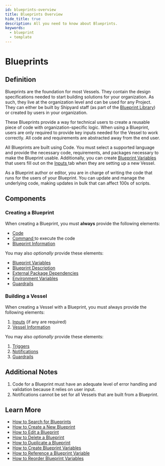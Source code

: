 ```yaml
---
id: blueprints-overview
title: Blueprints Overview
hide_title: true
description: All you need to know about Blueprints.
keywords:
  - blueprint
  - template
---
```


# Blueprints

## Definition

Blueprints are the foundation for most Vessels. They contain the design specifications needed to start building solutions for your organization. As such, they live at the organization level and can be used for any Project. They can either be built by Shipyard staff \(as part of the [Blueprint Library](../blueprint-library.md)\) or created by users in your organization.

These Blueprints provide a way for technical users to create a reusable piece of code with organization-specific logic. When using a Blueprint, users are only required to provide key inputs needed for the Vessel to work correctly. All code and requirements are abstracted away from the end user.

All Blueprints are built using Code. You must select a supported language and provide the necessary code, requirements, and packages necessary to make the Blueprint usable. Additionally, you can create [Blueprint Variables](blueprint-variables.md) that users fill out on the [Inputs ](../vessels/form-input.md)tab when they are setting up a new Vessel.

As a Blueprint author or editor, you are in charge of writing the code that runs for the users of your Blueprint. You can update and manage the underlying code, making updates in bulk that can affect 100s of scripts.

## Components

### Creating a Blueprint

When creating a Blueprint, you must **always** provide the following elements:

- [Code](../vessels/code/)
- [Command ](../vessels/code/command.md)to execute the code
- [Blueprint Information](../vessels/information-card.md)

You may also _optionally_ provide these elements:

- [Blueprint Variables](blueprint-variables.md)
- [Blueprint Description](blueprint-description.md)
- [External Package Dependencies](../vessels/external-package-dependencies.md)
- [Environment Variables](../vessels/environment-variables/)
- [Guardrails](../vessels/guardrails.md)

### Building a Vessel

When creating a Vessel with a Blueprint, you must always provide the following elements:

1. [Inputs](../vessels/form-input.md) \(if any are required\)
2. [Vessel Information](../vessels/information-card.md)

You may also _optionally_ provide these elements:

1. [Triggers](../triggers/)
2. [Notifications](../vessels/notifications.md)
3. [Guardrails](../vessels/guardrails.md)

## Additional Notes

1. Code for a Blueprint must have an adequate level of error handling and validation because it relies on user input.
2. Notifications cannot be set for all Vessels that are built from a Blueprint.

## Learn More

- [How to Search for Blueprints](../../how-tos/blueprints/how-to-search-for-blueprints.md)
- [How to Create a New Blueprint](../../how-tos/blueprints/how-to-create-a-new-blueprint.md)
- [How to Edit a Blueprint](../../how-tos/blueprints/how-to-edit-a-blueprint.md)
- [How to Delete a Blueprint](../../how-tos/blueprints/how-to-delete-a-blueprint.md)
- [How to Duplicate a Blueprint](../../how-tos/blueprints/how-to-duplicate-a-blueprint.md)
- [How to Create Blueprint Variables](../../how-tos/blueprints/how-to-create-blueprint-variables.md)
- [How to Reference a Blueprint Variable](../../how-tos/blueprints/how-to-reference-a-blueprint-variable.md)
- [How to Reorder Blueprint Variables](../../how-tos/blueprints/how-to-reorder-blueprint-variables.md)
